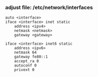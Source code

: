 ### adjust file: /etc/network/interfaces
```
auto <interface>
iface <interface> inet static
    address <ipv4>
    netmask <netmask>
    gateway <gateway>

iface <interface> inet6 static
    address <ipv6>
    netmask 64
    gateway fe80::1
    accept_ra 0
    autoconf 0
    privext 0
```

